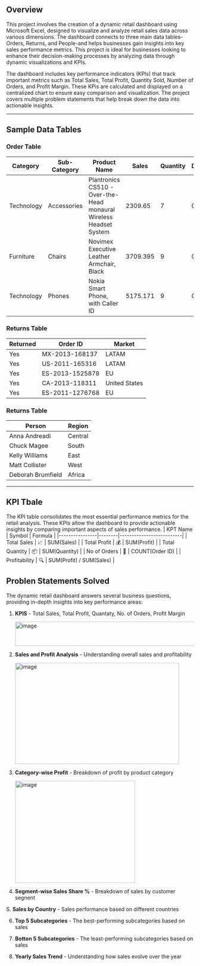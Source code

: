 ## Overview

This project involves the creation of a dynamic retail dashboard using Microsoft Excel, designed to visualize and analyze retail sales data across various dimensions. The dashboard connects to three main data tables-Orders, Returns, and People-and helps businesses gain insights into key sales performance metrics. This project is ideal for businesses looking to enhance their decision-making processes by analyzing data through dynamic visualizations and KPIs.

The dashboard includes key performance indicators (KPls) that track important metrics such as Total Sales, Total Profit, Quantity Sold, Number of Orders, and Profit Margin. These KPis are calculated and displayed on a centralized chart to ensure easy comparison and visualization. The project covers multiple problem statements that help break down the data into actionable insights.

-----

## Sample Data Tables

### **Order Table**
| Category   | Sub-Category | Product Name                                                       | Sales    | Quantity | Discount | Profit   | Shipping Cost | Order Priority | Customer Type |
|------------|--------------|--------------------------------------------------------------------|----------|----------|----------|----------|---------------|----------------|---------------|
| Technology | Accessories  | Plantronics CS510 - Over-the-Head monaural Wireless Headset System | 2309.65  | 7        | 0        | 762.1845 | 933.57        | Critical       | Good          |
| Furniture  | Chairs       | Novimex Executive Leather Armchair, Black                          | 3709.395 | 9        | 0.1      | -288.765 | 923.63        | Critical       | Bad           |
| Technology | Phones       | Nokia Smart Phone, with Caller ID                                  | 5175.171 | 9        | 0.1      | 919.971  | 915.49        | Medium         | Good          |
 
### **Returns Table**
| Returned | Order ID       | Market         |
|----------|----------------|----------------|
| Yes      | MX-2013-168137 | LATAM          |
| Yes      | US-2011-165316 | LATAM          |
| Yes      | ES-2013-1525878| EU             |
| Yes      | CA-2013-118311 | United States  |
| Yes      | ES-2011-1276768| EU             |

### **Returns Table**
| Person            | Region  |
|-------------------|---------|
| Anna Andreadi     | Central |
| Chuck Magee       | South   |
| Kelly Williams    | East    |
| Matt Collister    | West    |
| Deborah Brumfield | Africa  |

----

## KPI Tbale

The KPI table consolidates the most essential performance metrics for the retail analysis. These KPIs altow the dashboard to provide actionable insights by comparing important aspects of sales performance.
| KPT Name       | Symbol | Formula                  |
|----------------|--------|--------------------------|
| Total Sales    | 📈     | SUM(Sales)               |
| Total Profit   | 💰     | SUM(Profit)              |
| Total Quantity | 📦     | SUM(Quantity)            |
| No of Orders   | 🛒     | COUNT(Order ID)          |
| Profitability  | 🔍     | SUM(Profit) / SUM(Sales) |

## Problen Statements Solved

The dynamic retail dashboard answers several business questions, providing in-depth insights into key performance areas:

1. **KPIS** - Total Sales, Total Profit, Quantaty, No. of Orders, Profit Margin

   <img width="660" height="65" alt="image" src="https://github.com/user-attachments/assets/360e7ddd-339b-433f-b8d8-d3f229e68d71" />

2. **Sales and Profit Analysis** - Understanding overall sales and profitability

   <img width="440" height="272" alt="image" src="https://github.com/user-attachments/assets/f5a7bd75-ad1f-417c-9063-62e5a958adfb" />

4. **Category-wise Profit** - Breakdown of profit by product category

   <img width="322" height="274" alt="image" src="https://github.com/user-attachments/assets/daa241ae-492b-4c48-8d18-ce696fbc9e97" />
   
6. **Segment-wise Sales Share %** - Breakdown of sales by customer segnent 

S. **Sales by Country** - Sales performance based on different countries

6. **Top 5 Subcategories** - The best-performing subcategories based on sales

7. **Botton 5 Subcategories** - The least-performing subcategories based on sales

8. **Yearly Sales Trend** - Understanding how sales evolve over the year



